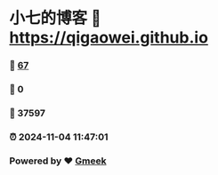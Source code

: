 # 小七的博客 :link: https://qigaowei.github.io 
### :page_facing_up: [67](https://qigaowei.github.io/tag.html) 
### :speech_balloon: 0 
### :hibiscus: 37597 
### :alarm_clock: 2024-11-04 11:47:01 
### Powered by :heart: [Gmeek](https://github.com/Meekdai/Gmeek)
